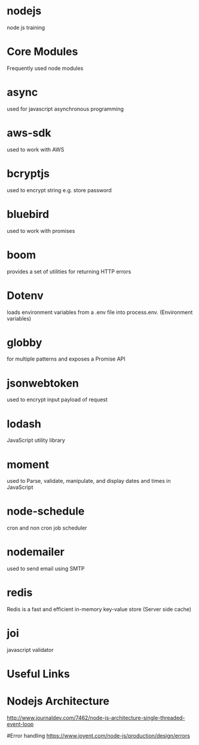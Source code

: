 # nodejs
node js training

# Core Modules
Frequently used node modules 

# async
used for javascript asynchronous programming 

# aws-sdk
used to work with AWS 

# bcryptjs
used to encrypt string e.g. store password

# bluebird
used to work with promises

# boom 
provides a set of utilities for returning HTTP errors

# Dotenv 
loads environment variables from a .env file into process.env. (Environment variables)

# globby
for multiple patterns and exposes a Promise API

# jsonwebtoken
used to encrypt input payload of request 

# lodash
JavaScript utility library 

# moment
used to Parse, validate, manipulate, and display dates and times in JavaScript

# node-schedule
cron and non cron job scheduler

# nodemailer
used to send email using SMTP

# redis
Redis is a fast and efficient in-memory key-value store (Server side cache)

# joi
javascript validator

# Useful Links
# Nodejs Architecture
http://www.journaldev.com/7462/node-js-architecture-single-threaded-event-loop

#Error handling
https://www.joyent.com/node-js/production/design/errors
